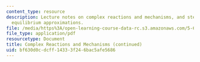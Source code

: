 ```yaml
---
content_type: resource
description: Lecture notes on complex reactions and mechanisms, and steady-state and
  equilibrium approximations.
file: /media/https%3A/open-learning-course-data-rc.s3.amazonaws.com/5-60-thermodynamics-kinetics-spring-2008/bf630d0cdcff14333f246bac5afe5686_5_60_lecture32.pdf
file_type: application/pdf
resourcetype: Document
title: Complex Reactions and Mechanisms (continued)
uid: bf630d0c-dcff-1433-3f24-6bac5afe5686
---
```

